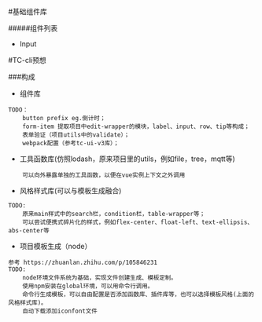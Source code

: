 #基础组件库

#####组件列表
- Input

#TC-cli预想

###构成

- 组件库

~~~~
TODO：
    button prefix eg.倒计时；
    form-item 提取项目中edit-wrapper的模块，label、input、row、tip等构成；
    表单验证（项目utils中的validate）；
    webpack配置（参考tc-ui-v3库）；
~~~~

- 工具函数库(仿照lodash，原来项目里的utils，例如file，tree，mqtt等)
  
~~~~
    可以向外暴露单独的工具函数，以便在vue实例上下文之外调用
~~~~

- 风格样式库(可以与模板生成融合)
  
~~~~
TODO:
    原来main样式中的search栏，condition栏，table-wrapper等；
    可以尝试便携式碎片化的样式，例如flex-center、float-left、text-ellipsis、abs-center等
~~~~

- 项目模板生成（node）

~~~~
参考 https://zhuanlan.zhihu.com/p/105846231
TODO:
    node环境文件系统为基础，实现文件创建生成、模板定制。
    使用npm安装在global环境，可以用命令行调用。
    命令行生成模板，可以自由配置是否添加函数库、插件库等，也可以选择模板风格(上面的风格样式库)。
    自动下载添加iconfont文件
~~~~
